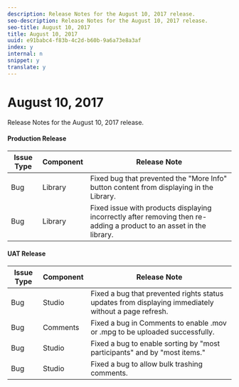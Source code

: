 ```yaml
---
description: Release Notes for the August 10, 2017 release.
seo-description: Release Notes for the August 10, 2017 release.
seo-title: August 10, 2017
title: August 10, 2017
uuid: e91babc4-f83b-4c2d-b60b-9a6a73e8a3af
index: y
internal: n
snippet: y
translate: y
---
```


# August 10, 2017

Release Notes for the August 10, 2017 release.

#### Production Release
| **Issue Type** |**Component** |**Release Note** |
|---|---|---|
|  Bug | Library | Fixed bug that prevented the "More Info" button content from displaying in the Library. |
|  Bug | Library | Fixed issue with products displaying incorrectly after removing then re-adding a product to an asset in the library. |

#### UAT Release
| **Issue Type** |**Component** |**Release Note** |
|---|---|---|
|  Bug | Studio | Fixed a bug that prevented rights status updates from displaying immediately without a page refresh. |
|  Bug | Comments | Fixed a bug in Comments to enable .mov or .mpg to be uploaded successfully.  |
|  Bug | Studio | Fixed a bug to enable sorting by "most participants" and by "most items." |
|  Bug | Studio | Fixed a bug to allow bulk trashing comments. |

